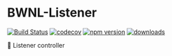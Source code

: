 # BWNL-Listener

[![Build Status](https://travis-ci.com/SudoDotDog/BWNL-Listener.svg?branch=master)](https://travis-ci.com/SudoDotDog/BWNL-Listener)
[![codecov](https://codecov.io/gh/SudoDotDog/BWNL-Listener/branch/master/graph/badge.svg)](https://codecov.io/gh/SudoDotDog/BWNL-Listener)
[![npm version](https://badge.fury.io/js/%40bwnl%2Flistener.svg)](https://www.npmjs.com/package/@bwnl/listener)
[![downloads](https://img.shields.io/npm/dm/@bwnl/listener.svg)](https://www.npmjs.com/package/@bwnl/listener)

:rabbit: Listener controller
